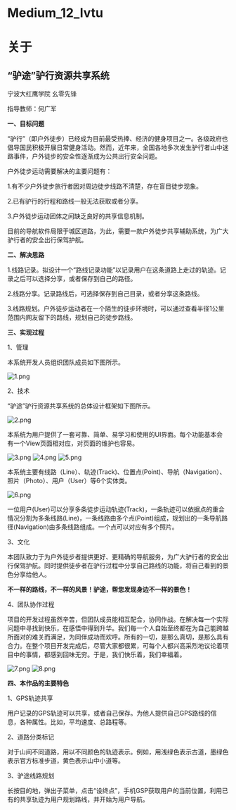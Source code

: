 # Medium_12_lvtu

# 关于
## “驴途”驴行资源共享系统

宁波大红鹰学院 幺零先锋

指导教师：何广军

**一、目标问题**

“驴行”（即户外徒步）已经成为目前最受热捧、经济的健身项目之一。各级政府也倡导国民积极开展日常健身活动。然而，近年来，全国各地多次发生驴行者山中迷路事件，户外徒步的安全性逐渐成为公共出行安全问题。

户外徒步运动需要解决的主要问题有：

1.有不少户外徒步旅行者因对周边徒步线路不清楚，存在盲目徒步现象。

2.已有驴行的行程和路线一般无法获取或者分享。

3.户外徒步运动团体之间缺乏良好的共享信息机制。

目前的导航软件局限于城区道路，为此，需要一款户外徒步共享辅助系统，为广大驴行者的安全出行保驾护航。

**二、解决思路**

1.线路记录。拟设计一个“路线记录功能”以记录用户在这条道路上走过的轨迹。记录之后可以选择分享，或者保存到自己的路径。

2.线路分享。记录路线后，可选择保存到自己目录，或者分享这条路线。

3.线路规划。户外徒步运动者在一个陌生的徒步环境时，可以通过查看半径1公里范围内网友留下的路线，规划自己的徒步路线。

**三、实现过程**

1、管理

本系统开发人员组织团队成员如下图所示。

![1.png](./images/1.png)

2、技术

“驴途”驴行资源共享系统的总体设计框架如下图所示。

![2.png](./images/2.png)

本系统为用户提供了一套可靠、简单、易学习和使用的UI界面。每个功能基本会有一个View页面相对应，对页面的维护也容易。

![3.png](./images/3.png)
![4.png](./images/4.png)
![5.png](./images/5.png)

本系统主要有线路（Line）、轨迹(Track)、位置点(Point)、导航（Navigation）、照片（Photo）、用户（User）等6个实体类。

![6.png](./images/6.png)

一位用户(User)可以分享多条徒步运动轨迹(Track)，一条轨迹可以依据点的重合情况分割为多条线路(Line)，一条线路由多个点(Point)组成，规划出的一条导航路径(Navigation)由多条线路组成。一个点可以对应有多个照片。

3、文化

本团队致力于为户外徒步者提供更好、更精确的导航服务，为广大驴行者的安全出行保驾护航。同时提供徒步者在驴行过程中分享自己路线的功能，将自己看到的景色分享给他人。

**不一样的路线，不一样的风景！驴途，帮您发现身边不一样的景色！**

4、团队协作过程

项目的开发过程虽然辛苦，但团队成员能相互配合，协同作战。在解决每一个实际问题中寻找到快乐，在感悟中得到升华。我们每一个人自始至终都在为自己能跨越所面对的难关而满足，为同伴成功而欢呼。所有的一切，是那么真切，是那么具有合力。在整个项目开发完成后，尽管大家都很累，可每个人都兴高采烈地议论着项目中的事情，都感到回味无穷。于是，我们快乐着，我们幸福着。

![7.png](./images/7.png)
![8.png](./images/8.png)

**四、本作品的主要特色**

1、GPS轨迹共享

用户记录的GPS轨迹可以共享，或者自己保存。为他人提供自己GPS路线的信息，各种属性。比如，平均速度、总路程等。

2、道路分类标记 

对于山间不同道路，用以不同颜色的轨迹表示。例如，用浅绿色表示古道，墨绿色表示官方标准步道，黄色表示山中小道等。

3、驴途线路规划

长按目的地，弹出子菜单，点击“设终点”，手机GSP获取用户的当前位置，利用已有的共享轨迹为用户规划路线，并开始为用户导航。

